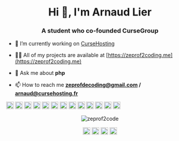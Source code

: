 <h1 align="center">Hi 👋, I'm Arnaud Lier</h1>
<h3 align="center">A student who co-founded CurseGroup</h3>

- 🔭 I’m currently working on [CurseHosting](https://www.cursehosting.fr)

- 👨‍💻 All of my projects are available at [https://zeprof2coding.me](https://zeprof2coding.me)

- 💬 Ask me about **php**

- 📫 How to reach me **zeprofdecoding@gmail.com / arnaud@cursehosting.fr**

<p align="left"><img src="https://devicons.github.io/devicon/devicon.git/icons/android/android-original-wordmark.svg" alt="android" width="20" height="20"/> <img src="https://devicons.github.io/devicon/devicon.git/icons/bootstrap/bootstrap-plain.svg" alt="bootstrap" width="20" height="20"/> <img src="https://devicons.github.io/devicon/devicon.git/icons/css3/css3-original-wordmark.svg" alt="css3" width="20" height="20"/> <img src="https://devicons.github.io/devicon/devicon.git/icons/docker/docker-original-wordmark.svg" alt="docker" width="20" height="20"/> <img src="https://devicons.github.io/devicon/devicon.git/icons/html5/html5-original-wordmark.svg" alt="html5" width="20" height="20"/> <img src="https://devicons.github.io/devicon/devicon.git/icons/java/java-original-wordmark.svg" alt="java" width="20" height="20"/> <img src="https://devicons.github.io/devicon/devicon.git/icons/javascript/javascript-original.svg" alt="javascript" width="20" height="20"/> <img src="https://devicons.github.io/devicon/devicon.git/icons/laravel/laravel-plain-wordmark.svg" alt="laravel" width="20" height="20"/> <img src="https://devicons.github.io/devicon/devicon.git/icons/mysql/mysql-original-wordmark.svg" alt="mysql" width="20" height="20"/> <img src="https://devicons.github.io/devicon/devicon.git/icons/php/php-original.svg" alt="php" width="20" height="20"/> <img src="https://devicons.github.io/devicon/devicon.git/icons/redis/redis-original-wordmark.svg" alt="redis" width="20" height="20"/> <img src="https://devicons.github.io/devicon/devicon.git/icons/nodejs/nodejs-original-wordmark.svg" alt="nodejs" width="20" height="20"/> <img src="https://devicons.github.io/devicon/devicon.git/icons/nginx/nginx-original.svg" alt="nginx" width="20" height="20"/></p><p align="center"> <img src="https://github-readme-stats.vercel.app/api?username=zeprof2code&show_icons=true" alt="zeprof2code" /> </p>

<p align="center">
<a href="https://twitter.com/zeprof2coding" target="blank"><img align="center" src="https://cdn.jsdelivr.net/npm/simple-icons@3.0.1/icons/twitter.svg" alt="zeprof2coding" height="20" width="20" /></a>
<a href="https://stackoverflow.com/zeprof2coding" target="blank"><img align="center" src="https://cdn.jsdelivr.net/npm/simple-icons@3.0.1/icons/stackoverflow.svg" alt="zeprof2coding" height="20" width="20" /></a>
<a href="https://fb.com/zeprof2coding" target="blank"><img align="center" src="https://cdn.jsdelivr.net/npm/simple-icons@3.0.1/icons/facebook.svg" alt="zeprof2coding" height="20" width="20" /></a>
<a href="https://instagram.com/zeprof2coding" target="blank"><img align="center" src="https://cdn.jsdelivr.net/npm/simple-icons@3.0.1/icons/instagram.svg" alt="zeprof2coding" height="20" width="20" /></a>
</p>
